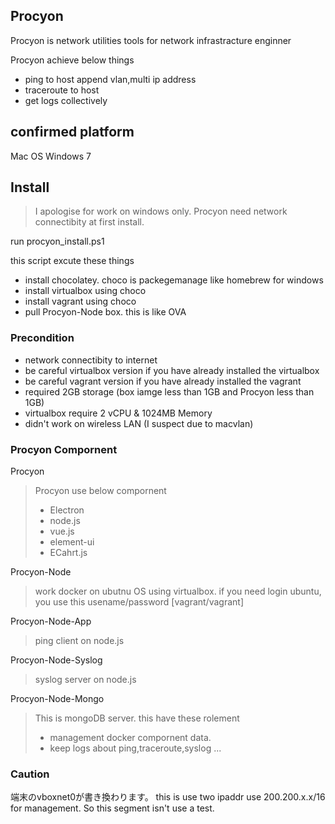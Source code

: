 ## Procyon
Procyon is network utilities tools for network infrastracture enginner

Procyon achieve below things
- ping to host append vlan,multi ip address
- traceroute to host
- get logs collectively

## confirmed platform
Mac OS
Windows 7

## Install
> I apologise for work on windows only.
> Procyon need network connectibity at first install.

run procyon_install.ps1

this script excute these things
- install chocolatey. choco is packegemanage like homebrew for windows
- install virtualbox using choco
- install vagrant using choco
- pull Procyon-Node box. this is like OVA



### Precondition
- network connectibity to internet
- be careful virtualbox version if you have already installed the virtualbox
- be careful vagrant version if you have already installed the vagrant
- required 2GB storage (box iamge less than 1GB and Procyon less than 1GB)
- virtualbox require 2 vCPU & 1024MB Memory
- didn't work on wireless LAN (I suspect due to macvlan)

### Procyon Compornent

Procyon
> Procyon use below compornent
> - Electron
> - node.js
> - vue.js
> - element-ui
> - ECahrt.js

Procyon-Node
> work docker on ubutnu OS using virtualbox.
> if you need login ubuntu, you use this usename/password [vagrant/vagrant]

Procyon-Node-App
> ping client on node.js

Procyon-Node-Syslog
> syslog server on node.js

Procyon-Node-Mongo
> This is mongoDB server.
> this have these rolement
> - management docker compornent data.
> - keep logs about ping,traceroute,syslog ...


### Caution
端末のvboxnet0が書き換わります。
this is use two ipaddr
use 200.200.x.x/16 for management. So this segment isn't use a test.


